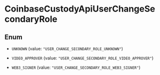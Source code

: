 
# CoinbaseCustodyApiUserChangeSecondaryRole

## Enum


* `UNKNOWN` (value: `"USER_CHANGE_SECONDARY_ROLE_UNKNOWN"`)

* `VIDEO_APPROVER` (value: `"USER_CHANGE_SECONDARY_ROLE_VIDEO_APPROVER"`)

* `WEB3_SIGNER` (value: `"USER_CHANGE_SECONDARY_ROLE_WEB3_SIGNER"`)



